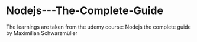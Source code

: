 # Nodejs---The-Complete-Guide
The learnings are taken from the udemy course: Nodejs the complete guide by Maximilian Schwarzmüller
